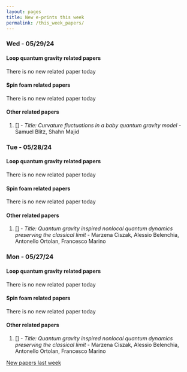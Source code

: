 ```yaml
---
layout: pages
title: New e-prints this week
permalink: /this_week_papers/
---
```




### Wed - 05/29/24

#### Loop quantum gravity related papers

There is no new related paper today 

#### Spin foam related papers

There is no new related paper today 



#### Other related papers

1. [[]](https://arxiv.org/abs/) - *Title:
          Curvature fluctuations in a baby quantum gravity model* - Samuel Blitz, Shahn Majid



### Tue - 05/28/24

#### Loop quantum gravity related papers

There is no new related paper today 

#### Spin foam related papers

There is no new related paper today 



#### Other related papers

1. [[]](https://arxiv.org/abs/) - *Title:
          Quantum gravity inspired nonlocal quantum dynamics preserving the classical limit* - Marzena Ciszak, Alessio Belenchia, Antonello Ortolan, Francesco Marino



### Mon - 05/27/24

#### Loop quantum gravity related papers

There is no new related paper today 

#### Spin foam related papers

There is no new related paper today 



#### Other related papers

1. [[]](https://arxiv.org/abs/) - *Title:
          Quantum gravity inspired nonlocal quantum dynamics preserving the classical limit* - Marzena Ciszak, Alessio Belenchia, Antonello Ortolan, Francesco Marino






[New papers last week]({{site.url}}/archived/weekly/pre-prints/2024/05/27/archived_weekly_papers.html)